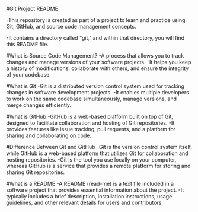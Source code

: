 #Git Project README

-This repository is created as part of a project to learn and practice using Git, GitHub, and source code management concepts. 

-It contains a directory called "git," and within that directory, you will find this README file.

#What is Source Code Management?
-A process that allows you to track changes and manage versions of your software projects. 
-It helps you keep a history of modifications, collaborate with others, and ensure the integrity of your codebase.

#What is Git
-Git is a distributed version control system used for tracking changes in software development projects. 
-It enables multiple developers to work on the same codebase simultaneously, manage versions, and merge changes efficiently.

#What is GitHub
-GitHub is a web-based platform built on top of Git, designed to facilitate collaboration and hosting of Git repositories. 
-It provides features like issue tracking, pull requests, and a platform for sharing and collaborating on code.

#Difference Between Git and GitHub
-Git is the version control system itself, while GitHub is a web-based platform that utilizes Git for collaboration and hosting repositories. 
-Git is the tool you use locally on your computer, whereas GitHub is a service that provides a remote platform for storing and sharing Git repositories.

#What is a README
-A README (read-me) is a text file included in a software project that provides essential information about the project. 
-It typically includes a brief description, installation instructions, usage guidelines, and other relevant details for users and contributors.


